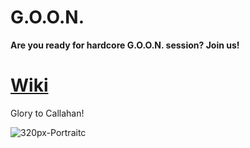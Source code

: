 # G.O.O.N.

**Are you ready for hardcore G.O.O.N. session? Join us!**

# [Wiki](https://github.com/MakcNmk/GOON/wiki)

Glory to Callahan!

![320px-Portraitc](https://github.com/user-attachments/assets/b6f4bcab-f21b-41c3-9744-53f971978b51)
